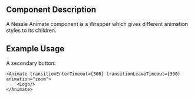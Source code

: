 Component Description
---------------------

A Nessie Animate component is a Wrapper which gives different animation styles to its children.

Example Usage
-------------

A secondary button:

	<Animate transitionEnterTimeout={300} transitionLeaveTimeout={300} animation="zoom">
	    <Logo/>
	</Animate>

